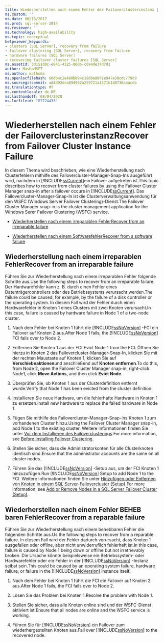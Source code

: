 ```yaml
---
title: Wiederherstellen nach einem Fehler der Failoverclusterinstanz | Microsoft-Dokumentation
ms.custom: ''
ms.date: 06/13/2017
ms.prod: sql-server-2014
ms.reviewer: ''
ms.technology: high-availability
ms.topic: conceptual
helpviewer_keywords:
- clusters [SQL Server], recovery from failure
- failover clustering [SQL Server], recovery from failure
- hardware failures [SQL Server]
- recovering failover cluster failures [SQL Server]
ms.assetid: 3d151d0c-e841-4325-8606-c094de37d7d1
author: MashaMSFT
ms.author: mathoma
ms.openlocfilehash: 60db4c2e480b094c18d0a8071e947a38cdc779d8
ms.sourcegitcommit: ad4d92dce894592a259721a1571b1d8736abacdb
ms.translationtype: MT
ms.contentlocale: de-DE
ms.lasthandoff: 08/04/2020
ms.locfileid: "87724433"
---
```

# <a name="recover-from-failover-cluster-instance-failure"></a><span data-ttu-id="1be1d-102">Wiederherstellen nach einem Fehler der Failoverclusterinstanz</span><span class="sxs-lookup"><span data-stu-id="1be1d-102">Recover from Failover Cluster Instance Failure</span></span>
  <span data-ttu-id="1be1d-103">In diesem Thema wird beschrieben, wie eine Wiederherstellung nach Clusterfehlern mithilfe des Failovercluster-Manager-Snap-Ins ausgeführt wird, nachdem in [!INCLUDE[ssCurrent](../../../includes/sscurrent-md.md)]ein Failover aufgetreten ist.</span><span class="sxs-lookup"><span data-stu-id="1be1d-103">This topic describes how to recover from cluster failures by using the Failover Cluster Manager snap-in after a failover occurs in [!INCLUDE[ssCurrent](../../../includes/sscurrent-md.md)].</span></span> <span data-ttu-id="1be1d-104">Das Failovercluster-Manager-Snap-In ist die Clusterverwaltungsanwendung für den WSFC (Windows Server Failover Clustering)-Dienst.</span><span class="sxs-lookup"><span data-stu-id="1be1d-104">The Failover Cluster Manager snap-in is the cluster management application for the Windows Serer Failover Clustering (WSFC) service.</span></span>  
  
-   [<span data-ttu-id="1be1d-105">Wiederherstellen nach einem irreparablen Fehler</span><span class="sxs-lookup"><span data-stu-id="1be1d-105">Recover from an irreparable failure</span></span>](#Scenario1)  
  
-   [<span data-ttu-id="1be1d-106">Wiederherstellen nach einem Softwarefehler</span><span class="sxs-lookup"><span data-stu-id="1be1d-106">Recover from a software failure</span></span>](#Scenario2)  
  
##  <a name="recover-from-an-irreparable-failure"></a><a name="Scenario1"></a><span data-ttu-id="1be1d-107">Wiederherstellung nach einem irreparablen Fehler</span><span class="sxs-lookup"><span data-stu-id="1be1d-107">Recover from an irreparable failure</span></span>  
 <span data-ttu-id="1be1d-108">Führen Sie zur Wiederherstellung nach einem irreparablen Fehler folgende Schritte aus.</span><span class="sxs-lookup"><span data-stu-id="1be1d-108">Use the following steps to recover from an irreparable failure.</span></span> <span data-ttu-id="1be1d-109">Der Hardwarefehler kann z. B. durch einen Fehler eines Datenträgercontrollers oder des Betriebssystems verursacht werden.</span><span class="sxs-lookup"><span data-stu-id="1be1d-109">The failure could be caused, for example, by the failure of a disk controller or the operating system.</span></span> <span data-ttu-id="1be1d-110">In diesem Fall wird der Fehler durch einen Hardwarefehler in Knoten 1 eines Clusters mit zwei Knoten verursacht.</span><span class="sxs-lookup"><span data-stu-id="1be1d-110">In this case, failure is caused by hardware failure in Node 1 of a two-node cluster.</span></span>  
  
1.  <span data-ttu-id="1be1d-111">Nach dem Fehler bei Knoten 1 führt die [!INCLUDE[ssNoVersion](../../../includes/ssnoversion-md.md)] -FCI ein Failover auf Knoten 2 aus.</span><span class="sxs-lookup"><span data-stu-id="1be1d-111">After Node 1 fails, the [!INCLUDE[ssNoVersion](../../../includes/ssnoversion-md.md)] FCI fails over to Node 2.</span></span>  
  
2.  <span data-ttu-id="1be1d-112">Entfernen Sie Knoten 1 aus der FCI.</span><span class="sxs-lookup"><span data-stu-id="1be1d-112">Evict Node 1 from the FCI.</span></span> <span data-ttu-id="1be1d-113">Öffnen Sie hierzu in Knoten 2 das Failovercluster-Manager-Snap-In, klicken Sie mit der rechten Maustaste auf Knoten 1, klicken Sie auf **Verschiebeaktionen**und anschließend auf **Knoten entfernen**.</span><span class="sxs-lookup"><span data-stu-id="1be1d-113">To do this, from Node 2, open the Failover Cluster Manager snap-in, right-click Node1, click **Move Actions**, and then click **Evict Node**.</span></span>  
  
3.  <span data-ttu-id="1be1d-114">Überprüfen Sie, ob Knoten 1 aus der Clusterdefinition entfernt wurde.</span><span class="sxs-lookup"><span data-stu-id="1be1d-114">Verify that Node 1 has been evicted from the cluster definition.</span></span>  
  
4.  <span data-ttu-id="1be1d-115">Installieren Sie neue Hardware, um die fehlerhafte Hardware in Knoten 1 zu ersetzen.</span><span class="sxs-lookup"><span data-stu-id="1be1d-115">Install new hardware to replace the failed hardware in Node 1.</span></span>  
  
5.  <span data-ttu-id="1be1d-116">Fügen Sie mithilfe des Failovercluster-Manager-Snap-Ins Knoten 1 zum vorhandenen Cluster hinzu.</span><span class="sxs-lookup"><span data-stu-id="1be1d-116">Using the Failover Cluster Manager snap-in, add Node 1 to the existing cluster.</span></span> <span data-ttu-id="1be1d-117">Weitere Informationen finden Sie unter [Vor dem Installieren des Failoverclusterings](../install/before-installing-failover-clustering.md).</span><span class="sxs-lookup"><span data-stu-id="1be1d-117">For more information, see [Before Installing Failover Clustering](../install/before-installing-failover-clustering.md).</span></span>  
  
6.  <span data-ttu-id="1be1d-118">Stellen Sie sicher, dass die Administratorkonten für alle Clusterknoten identisch sind.</span><span class="sxs-lookup"><span data-stu-id="1be1d-118">Ensure that the administrator accounts are the same on all cluster nodes.</span></span>  
  
7.  <span data-ttu-id="1be1d-119">Führen Sie das [!INCLUDE[ssNoVersion](../../../includes/ssnoversion-md.md)] -Setup aus, um der FCI Knoten 1 hinzuzufügen.</span><span class="sxs-lookup"><span data-stu-id="1be1d-119">Run [!INCLUDE[ssNoVersion](../../../includes/ssnoversion-md.md)] Setup to add Node 1 to the FCI.</span></span> <span data-ttu-id="1be1d-120">Weitere Informationen finden Sie unter [Hinzufügen oder Entfernen von Knoten in einem SQL Server-Failovercluster &#40;Setup&#41;](../install/add-or-remove-nodes-in-a-sql-server-failover-cluster-setup.md).</span><span class="sxs-lookup"><span data-stu-id="1be1d-120">For more information, see [Add or Remove Nodes in a SQL Server Failover Cluster &#40;Setup&#41;](../install/add-or-remove-nodes-in-a-sql-server-failover-cluster-setup.md).</span></span>  
  
##  <a name="recover-from-a-reparable-failure"></a><a name="Scenario2"></a><span data-ttu-id="1be1d-121">Wiederherstellen nach einem Fehler BEHEB baren Fehler</span><span class="sxs-lookup"><span data-stu-id="1be1d-121">Recover from a reparable failure</span></span>  
 <span data-ttu-id="1be1d-122">Führen Sie zur Wiederherstellung nach einem behebbaren Fehler die folgenden Schritte aus.</span><span class="sxs-lookup"><span data-stu-id="1be1d-122">Us the following steps to recover from a reparable failure.</span></span> <span data-ttu-id="1be1d-123">In diesem Fall wird der Fehler dadurch verursacht, dass Knoten 1 ausgefallen oder offline, aber nicht unwiderruflich fehlerhaft ist.</span><span class="sxs-lookup"><span data-stu-id="1be1d-123">In this case, failure is caused by Node 1 being down or offline but not irretrievably broken.</span></span> <span data-ttu-id="1be1d-124">Die Ursache könnte beispielsweise ein Betriebssystem- oder Hardwarefehler oder ein Fehler in der [!INCLUDE[ssNoVersion](../../../includes/ssnoversion-md.md)] -Instanz selbst sein.</span><span class="sxs-lookup"><span data-stu-id="1be1d-124">This could be caused by an operating system failure, hardware failure, or failure in the [!INCLUDE[ssNoVersion](../../../includes/ssnoversion-md.md)] instance itself.</span></span>  
  
1.  <span data-ttu-id="1be1d-125">Nach dem Fehler bei Knoten 1 führt die FCI ein Failover auf Knoten 2 aus.</span><span class="sxs-lookup"><span data-stu-id="1be1d-125">After Node 1 fails, the FCI fails over to Node 2.</span></span>  
  
2.  <span data-ttu-id="1be1d-126">Lösen Sie das Problem bei Knoten 1.</span><span class="sxs-lookup"><span data-stu-id="1be1d-126">Resolve the problem with Node 1.</span></span>  
  
3.  <span data-ttu-id="1be1d-127">Stellen Sie sicher, dass alle Knoten online sind und der WSFC-Dienst aktiviert ist.</span><span class="sxs-lookup"><span data-stu-id="1be1d-127">Ensure that all nodes are online and the WSFC service is working.</span></span>  
  
4.  <span data-ttu-id="1be1d-128">Führen Sie für [!INCLUDE[ssNoVersion](../../../includes/ssnoversion-md.md)] ein Failover zum wiederhergestellten Knoten aus.</span><span class="sxs-lookup"><span data-stu-id="1be1d-128">Fail over [!INCLUDE[ssNoVersion](../../../includes/ssnoversion-md.md)] to the recovered node.</span></span>  
  
  
